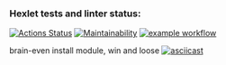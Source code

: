 ### Hexlet tests and linter status:

[![Actions Status](https://github.com/FFire/frontend-project-lvl1/workflows/hexlet-check/badge.svg)](https://github.com/FFire/frontend-project-lvl1/actions)
[![Maintainability](https://api.codeclimate.com/v1/badges/a99a88d28ad37a79dbf6/maintainability)](https://codeclimate.com/github/codeclimate/codeclimate/maintainability)
[![example workflow](https://github.com/FFire/frontend-project-lvl1/workflows/CI/badge.svg)](https://github.com/FFire/frontend-project-lvl1/actions)

brain-even  install module, win and loose
[![asciicast](https://asciinema.org/a/kuNSVZcMWU8vruybxbfsFBNDT.svg)](https://asciinema.org/a/kuNSVZcMWU8vruybxbfsFBNDT)

<script id="asciicast-kuNSVZcMWU8vruybxbfsFBNDT" src="https://asciinema.org/a/kuNSVZcMWU8vruybxbfsFBNDT.js" async></script>
